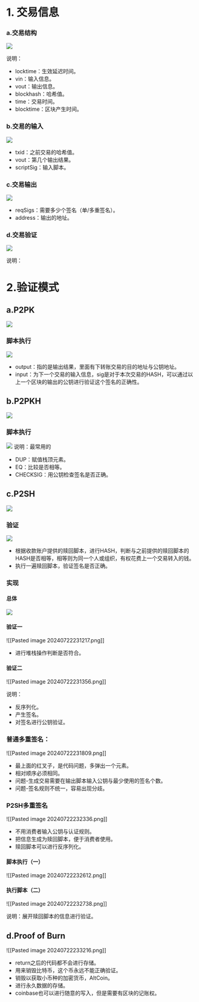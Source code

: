 # 1. 交易信息

### a.交易结构
![](../pic/Pasted%20image%2020240722222013.png)


说明：
- locktime：生效延迟时间。
- vin：输入信息。
- vout：输出信息。
- blockhash：哈希值。
- time：交易时间。
- blocktime：区块产生时间。
### b.交易的输入
![](../pic/Pasted%20image%2020240722222428.png)

- txid：之前交易的哈希值。
- vout：第几个输出结果。
- scriptSig：输入脚本。

### c.交易输出
![](../pic/Pasted%20image%2020240722222713.png)


- reqSigs：需要多少个签名（单/多重签名）。
- address：输出的地址。

### d.交易验证
![](../pic/Pasted%20image%2020240722223019.png)

说明：


# 2.验证模式

## a.P2PK
![](../pic/Pasted%20image%2020240722223640.png)

### 脚本执行
![](../pic/Pasted%20image%2020240722225652.png)
- output：指的是输出结果，里面有下转账交易的目的地址与公钥地址。
- input：为下一个交易的输入信息，sig是对于本次交易的HASH，可以通过以上一个区块的输出的公钥进行验证这个签名的正确性。

## b.P2PKH
![](../pic/Pasted%20image%2020240722224300.png)

### 脚本执行
![](../pic/Pasted%20image%2020240722225844.png)
说明：最常用的
- DUP：赋值栈顶元素。
- EQ：比较是否相等。
- CHECKSIG：用公钥检查签名是否正确。


## c.P2SH
![](../pic/Pasted%20image%2020240722230237.png)

### 验证
![](../pic/Pasted%20image%2020240722230403.png)


- 根据收款账户提供的赎回脚本，进行HASH，判断与之前提供的赎回脚本的HASH是否相等，相等则为同一个人或组织，有权花费上一个交易转入的钱。
- 执行一遍赎回脚本，验证签名是否正确。

### 实现

#### 总体
![](../pic/Pasted%20image%2020240722230911.png)

#### 验证一

![[Pasted image 20240722231217.png]]

- 进行堆栈操作判断是否符合。
#### 验证二

![[Pasted image 20240722231356.png]]

说明：
- 反序列化。
- 产生签名。
- 对签名进行公钥验证。

### 普通多重签名：

![[Pasted image 20240722231809.png]]

- 最上面的红叉子，是代码问题，多弹出一个元素。
- 相对顺序必须相同。
- 问题-生成交易需要在输出脚本输入公钥与最少使用的签名个数。
- 问题-签名规则不统一，容易出现分歧。

### P2SH多重签名

![[Pasted image 20240722232336.png]]


- 不用消费者输入公钥与认证规则。
- 把信息生成为赎回脚本，便于消费者使用。
- 赎回脚本可以进行反序列化。

#### 脚本执行（一）

![[Pasted image 20240722232612.png]]


#### 执行脚本（二）

![[Pasted image 20240722232738.png]]

说明：展开赎回脚本的信息进行验证。

## d.Proof of Burn

![[Pasted image 20240722233216.png]]

- return之后的代码都不会进行存储。
-  用来销毁比特币，这个币永远不能正确验证。
- 销毁以获取小币种的加密货币，AltCoin。
- 进行永久数据的存储。
- coinbase也可以进行随意的写入，但是需要有区块的记账权。